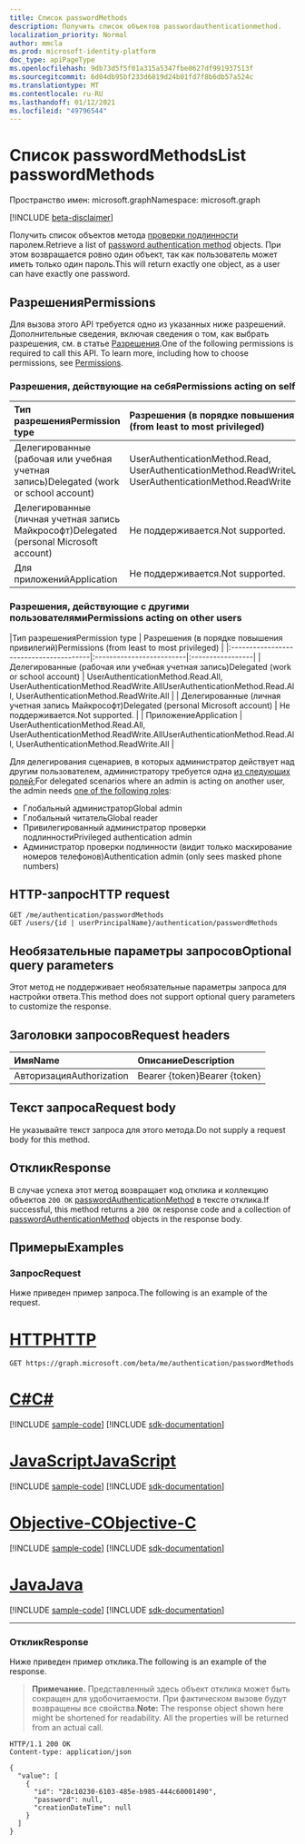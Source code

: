 ```yaml
---
title: Список passwordMethods
description: Получить список объектов passwordauthenticationmethod.
localization_priority: Normal
author: mmcla
ms.prod: microsoft-identity-platform
doc_type: apiPageType
ms.openlocfilehash: 9db73d5f5f01a315a5347fbe0627df991937513f
ms.sourcegitcommit: 6d04db95bf233d6819d24b01fd7f8b6db57a524c
ms.translationtype: MT
ms.contentlocale: ru-RU
ms.lasthandoff: 01/12/2021
ms.locfileid: "49796544"
---
```

# <a name="list-passwordmethods"></a><span data-ttu-id="f467b-103">Список passwordMethods</span><span class="sxs-lookup"><span data-stu-id="f467b-103">List passwordMethods</span></span>

<span data-ttu-id="f467b-104">Пространство имен: microsoft.graph</span><span class="sxs-lookup"><span data-stu-id="f467b-104">Namespace: microsoft.graph</span></span>

[!INCLUDE [beta-disclaimer](../../includes/beta-disclaimer.md)]

<span data-ttu-id="f467b-105">Получить список объектов метода [проверки подлинности](../resources/passwordauthenticationmethod.md) паролем.</span><span class="sxs-lookup"><span data-stu-id="f467b-105">Retrieve a list of [password authentication method](../resources/passwordauthenticationmethod.md) objects.</span></span> <span data-ttu-id="f467b-106">При этом возвращается ровно один объект, так как пользователь может иметь только один пароль.</span><span class="sxs-lookup"><span data-stu-id="f467b-106">This will return exactly one object, as a user can have exactly one password.</span></span>

## <a name="permissions"></a><span data-ttu-id="f467b-107">Разрешения</span><span class="sxs-lookup"><span data-stu-id="f467b-107">Permissions</span></span>

<span data-ttu-id="f467b-p102">Для вызова этого API требуется одно из указанных ниже разрешений. Дополнительные сведения, включая сведения о том, как выбрать разрешения, см. в статье [Разрешения](/graph/permissions-reference).</span><span class="sxs-lookup"><span data-stu-id="f467b-p102">One of the following permissions is required to call this API. To learn more, including how to choose permissions, see [Permissions](/graph/permissions-reference).</span></span>

### <a name="permissions-acting-on-self"></a><span data-ttu-id="f467b-110">Разрешения, действующие на себя</span><span class="sxs-lookup"><span data-stu-id="f467b-110">Permissions acting on self</span></span>

|<span data-ttu-id="f467b-111">Тип разрешения</span><span class="sxs-lookup"><span data-stu-id="f467b-111">Permission type</span></span>      | <span data-ttu-id="f467b-112">Разрешения (в порядке повышения привилегий)</span><span class="sxs-lookup"><span data-stu-id="f467b-112">Permissions (from least to most privileged)</span></span>              |
|:---------------------------------------|:-------------------------|
| <span data-ttu-id="f467b-113">Делегированные (рабочая или учебная учетная запись)</span><span class="sxs-lookup"><span data-stu-id="f467b-113">Delegated (work or school account)</span></span>     | <span data-ttu-id="f467b-114">UserAuthenticationMethod.Read, UserAuthenticationMethod.ReadWrite</span><span class="sxs-lookup"><span data-stu-id="f467b-114">UserAuthenticationMethod.Read, UserAuthenticationMethod.ReadWrite</span></span> |
| <span data-ttu-id="f467b-115">Делегированные (личная учетная запись Майкрософт)</span><span class="sxs-lookup"><span data-stu-id="f467b-115">Delegated (personal Microsoft account)</span></span> | <span data-ttu-id="f467b-116">Не поддерживается.</span><span class="sxs-lookup"><span data-stu-id="f467b-116">Not supported.</span></span> |
| <span data-ttu-id="f467b-117">Для приложений</span><span class="sxs-lookup"><span data-stu-id="f467b-117">Application</span></span>                            | <span data-ttu-id="f467b-118">Не поддерживается.</span><span class="sxs-lookup"><span data-stu-id="f467b-118">Not supported.</span></span> |

### <a name="permissions-acting-on-other-users"></a><span data-ttu-id="f467b-119">Разрешения, действующие с другими пользователями</span><span class="sxs-lookup"><span data-stu-id="f467b-119">Permissions acting on other users</span></span>

|<span data-ttu-id="f467b-120">Тип разрешения</span><span class="sxs-lookup"><span data-stu-id="f467b-120">Permission type</span></span>      | <span data-ttu-id="f467b-121">Разрешения (в порядке повышения привилегий)</span><span class="sxs-lookup"><span data-stu-id="f467b-121">Permissions (from least to most privileged)</span></span>              |
|:---------------------------------------|:-------------------------|:-----------------|
| <span data-ttu-id="f467b-122">Делегированные (рабочая или учебная учетная запись)</span><span class="sxs-lookup"><span data-stu-id="f467b-122">Delegated (work or school account)</span></span>     | <span data-ttu-id="f467b-123">UserAuthenticationMethod.Read.All, UserAuthenticationMethod.ReadWrite.All</span><span class="sxs-lookup"><span data-stu-id="f467b-123">UserAuthenticationMethod.Read.All, UserAuthenticationMethod.ReadWrite.All</span></span> |
| <span data-ttu-id="f467b-124">Делегированные (личная учетная запись Майкрософт)</span><span class="sxs-lookup"><span data-stu-id="f467b-124">Delegated (personal Microsoft account)</span></span> | <span data-ttu-id="f467b-125">Не поддерживается.</span><span class="sxs-lookup"><span data-stu-id="f467b-125">Not supported.</span></span> |
| <span data-ttu-id="f467b-126">Приложение</span><span class="sxs-lookup"><span data-stu-id="f467b-126">Application</span></span>                            | <span data-ttu-id="f467b-127">UserAuthenticationMethod.Read.All, UserAuthenticationMethod.ReadWrite.All</span><span class="sxs-lookup"><span data-stu-id="f467b-127">UserAuthenticationMethod.Read.All, UserAuthenticationMethod.ReadWrite.All</span></span> |

<span data-ttu-id="f467b-128">Для делегирования сценариев, в которых администратор действует над другим пользователем, администратору требуется одна [из следующих ролей:](/azure/active-directory/users-groups-roles/directory-assign-admin-roles#available-roles)</span><span class="sxs-lookup"><span data-stu-id="f467b-128">For delegated scenarios where an admin is acting on another user, the admin needs [one of the following roles](/azure/active-directory/users-groups-roles/directory-assign-admin-roles#available-roles):</span></span>
* <span data-ttu-id="f467b-129">Глобальный администратор</span><span class="sxs-lookup"><span data-stu-id="f467b-129">Global admin</span></span>
* <span data-ttu-id="f467b-130">Глобальный читатель</span><span class="sxs-lookup"><span data-stu-id="f467b-130">Global reader</span></span>
* <span data-ttu-id="f467b-131">Привилегированный администратор проверки подлинности</span><span class="sxs-lookup"><span data-stu-id="f467b-131">Privileged authentication admin</span></span>
* <span data-ttu-id="f467b-132">Администратор проверки подлинности (видит только маскирование номеров телефонов)</span><span class="sxs-lookup"><span data-stu-id="f467b-132">Authentication admin (only sees masked phone numbers)</span></span>

## <a name="http-request"></a><span data-ttu-id="f467b-133">HTTP-запрос</span><span class="sxs-lookup"><span data-stu-id="f467b-133">HTTP request</span></span>

<!-- { "blockType": "ignored" } -->

```http
GET /me/authentication/passwordMethods
GET /users/{id | userPrincipalName}/authentication/passwordMethods
```

## <a name="optional-query-parameters"></a><span data-ttu-id="f467b-134">Необязательные параметры запросов</span><span class="sxs-lookup"><span data-stu-id="f467b-134">Optional query parameters</span></span>

<span data-ttu-id="f467b-135">Этот метод не поддерживает необязательные параметры запроса для настройки ответа.</span><span class="sxs-lookup"><span data-stu-id="f467b-135">This method does not support optional query parameters to customize the response.</span></span>

## <a name="request-headers"></a><span data-ttu-id="f467b-136">Заголовки запросов</span><span class="sxs-lookup"><span data-stu-id="f467b-136">Request headers</span></span>

| <span data-ttu-id="f467b-137">Имя</span><span class="sxs-lookup"><span data-stu-id="f467b-137">Name</span></span>      |<span data-ttu-id="f467b-138">Описание</span><span class="sxs-lookup"><span data-stu-id="f467b-138">Description</span></span>|
|:----------|:----------|
| <span data-ttu-id="f467b-139">Авторизация</span><span class="sxs-lookup"><span data-stu-id="f467b-139">Authorization</span></span> | <span data-ttu-id="f467b-140">Bearer {token}</span><span class="sxs-lookup"><span data-stu-id="f467b-140">Bearer {token}</span></span> |

## <a name="request-body"></a><span data-ttu-id="f467b-141">Текст запроса</span><span class="sxs-lookup"><span data-stu-id="f467b-141">Request body</span></span>

<span data-ttu-id="f467b-142">Не указывайте текст запроса для этого метода.</span><span class="sxs-lookup"><span data-stu-id="f467b-142">Do not supply a request body for this method.</span></span>

## <a name="response"></a><span data-ttu-id="f467b-143">Отклик</span><span class="sxs-lookup"><span data-stu-id="f467b-143">Response</span></span>

<span data-ttu-id="f467b-144">В случае успеха этот метод возвращает код отклика и коллекцию объектов `200 OK` [passwordAuthenticationMethod](../resources/passwordauthenticationmethod.md) в тексте отклика.</span><span class="sxs-lookup"><span data-stu-id="f467b-144">If successful, this method returns a `200 OK` response code and a collection of [passwordAuthenticationMethod](../resources/passwordauthenticationmethod.md) objects in the response body.</span></span>

## <a name="examples"></a><span data-ttu-id="f467b-145">Примеры</span><span class="sxs-lookup"><span data-stu-id="f467b-145">Examples</span></span>

### <a name="request"></a><span data-ttu-id="f467b-146">Запрос</span><span class="sxs-lookup"><span data-stu-id="f467b-146">Request</span></span>

<span data-ttu-id="f467b-147">Ниже приведен пример запроса.</span><span class="sxs-lookup"><span data-stu-id="f467b-147">The following is an example of the request.</span></span>

# <a name="http"></a>[<span data-ttu-id="f467b-148">HTTP</span><span class="sxs-lookup"><span data-stu-id="f467b-148">HTTP</span></span>](#tab/http)
<!-- {
  "blockType": "request",
  "name": "get_passwordmethods"
}-->

```msgraph-interactive
GET https://graph.microsoft.com/beta/me/authentication/passwordMethods
```
# <a name="c"></a>[<span data-ttu-id="f467b-149">C#</span><span class="sxs-lookup"><span data-stu-id="f467b-149">C#</span></span>](#tab/csharp)
[!INCLUDE [sample-code](../includes/snippets/csharp/get-passwordmethods-csharp-snippets.md)]
[!INCLUDE [sdk-documentation](../includes/snippets/snippets-sdk-documentation-link.md)]

# <a name="javascript"></a>[<span data-ttu-id="f467b-150">JavaScript</span><span class="sxs-lookup"><span data-stu-id="f467b-150">JavaScript</span></span>](#tab/javascript)
[!INCLUDE [sample-code](../includes/snippets/javascript/get-passwordmethods-javascript-snippets.md)]
[!INCLUDE [sdk-documentation](../includes/snippets/snippets-sdk-documentation-link.md)]

# <a name="objective-c"></a>[<span data-ttu-id="f467b-151">Objective-C</span><span class="sxs-lookup"><span data-stu-id="f467b-151">Objective-C</span></span>](#tab/objc)
[!INCLUDE [sample-code](../includes/snippets/objc/get-passwordmethods-objc-snippets.md)]
[!INCLUDE [sdk-documentation](../includes/snippets/snippets-sdk-documentation-link.md)]

# <a name="java"></a>[<span data-ttu-id="f467b-152">Java</span><span class="sxs-lookup"><span data-stu-id="f467b-152">Java</span></span>](#tab/java)
[!INCLUDE [sample-code](../includes/snippets/java/get-passwordmethods-java-snippets.md)]
[!INCLUDE [sdk-documentation](../includes/snippets/snippets-sdk-documentation-link.md)]

---


### <a name="response"></a><span data-ttu-id="f467b-153">Отклик</span><span class="sxs-lookup"><span data-stu-id="f467b-153">Response</span></span>

<span data-ttu-id="f467b-154">Ниже приведен пример отклика.</span><span class="sxs-lookup"><span data-stu-id="f467b-154">The following is an example of the response.</span></span>

> <span data-ttu-id="f467b-p103">**Примечание.** Представленный здесь объект отклика может быть сокращен для удобочитаемости. При фактическом вызове будут возвращены все свойства.</span><span class="sxs-lookup"><span data-stu-id="f467b-p103">**Note:** The response object shown here might be shortened for readability. All the properties will be returned from an actual call.</span></span>

<!-- {
  "blockType": "response",
  "truncated": true,
  "@odata.type": "microsoft.graph.passwordAuthenticationMethod",
  "isCollection": true
} -->

```http
HTTP/1.1 200 OK
Content-type: application/json

{
  "value": [
    {
      "id": "28c10230-6103-485e-b985-444c60001490",
      "password": null,
      "creationDateTime": null
    }
  ]
}
```

<!-- uuid: 16cd6b66-4b1a-43a1-adaf-3a886856ed98
2019-02-04 14:57:30 UTC -->
<!-- {
  "type": "#page.annotation",
  "description": "List passwordMethods",
  "keywords": "",
  "section": "documentation",
  "tocPath": ""
}-->
